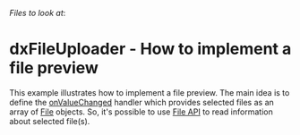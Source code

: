 <!-- default file list -->
*Files to look at*:

<!-- default file list end -->
# dxFileUploader - How to implement a file preview 


This example illustrates how to implement a file preview. The main idea is to define the <a href="https://js.devexpress.com/Documentation/ApiReference/UI_Widgets/dxFileUploader/Configuration/#onValueChanged">onValueChanged</a> handler which provides selected files as an array of <a href="http://www.w3.org/TR/FileAPI/#dfn-file">File</a> objects. So, it's possible to use <a href="https://www.w3.org/TR/FileAPI/">File API</a> to read information about selected file(s).

<br/>


